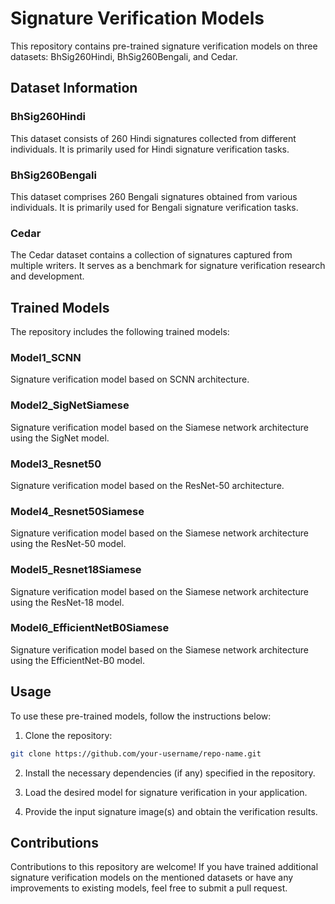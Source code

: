 # Signature Verification Models

This repository contains pre-trained signature verification models on three datasets: BhSig260Hindi, BhSig260Bengali, and Cedar.

## Dataset Information

### BhSig260Hindi
This dataset consists of 260 Hindi signatures collected from different individuals. It is primarily used for Hindi signature verification tasks.

### BhSig260Bengali
This dataset comprises 260 Bengali signatures obtained from various individuals. It is primarily used for Bengali signature verification tasks.

### Cedar
The Cedar dataset contains a collection of signatures captured from multiple writers. It serves as a benchmark for signature verification research and development.

## Trained Models

The repository includes the following trained models:

### Model1_SCNN
Signature verification model based on SCNN architecture.

### Model2_SigNetSiamese
Signature verification model based on the Siamese network architecture using the SigNet model.

### Model3_Resnet50
Signature verification model based on the ResNet-50 architecture.

### Model4_Resnet50Siamese
Signature verification model based on the Siamese network architecture using the ResNet-50 model.

### Model5_Resnet18Siamese
Signature verification model based on the Siamese network architecture using the ResNet-18 model.

### Model6_EfficientNetB0Siamese
Signature verification model based on the Siamese network architecture using the EfficientNet-B0 model.

## Usage

To use these pre-trained models, follow the instructions below:

1. Clone the repository:

```bash
git clone https://github.com/your-username/repo-name.git
```

2. Install the necessary dependencies (if any) specified in the repository.

3. Load the desired model for signature verification in your application.

4. Provide the input signature image(s) and obtain the verification results.

## Contributions

Contributions to this repository are welcome! If you have trained additional signature verification models on the mentioned datasets or have any improvements to existing models, feel free to submit a pull request.
